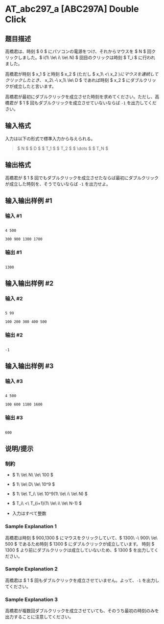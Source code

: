 # AT_abc297_a [ABC297A] Double Click

## 题目描述

[problemUrl]: https://atcoder.jp/contests/abc297/tasks/abc297_a

高橋君は、時刻 $ 0 $ にパソコンの電源をつけ、それからマウスを $ N $ 回クリックしました。$ i(1\ \le\ i\ \le\ N) $ 回目のクリックは時刻 $ T_i $ に行われました。

高橋君が時刻 $ x_1 $ と時刻 $ x_2 $ (ただし $ x_1\ <\ x_2 $)にマウスを連続してクリックしたとき、$ x_2\ -\ x_1\ \le\ D $ であれば時刻 $ x_2 $ にダブルクリックが成立したと言います。

高橋君が最初にダブルクリックを成立させた時刻を求めてください。ただし、高橋君が $ 1 $ 回もダブルクリックを成立させていないならば `-1` を出力してください。

## 输入格式

入力は以下の形式で標準入力から与えられる。

> $ N $ $ D $ $ T_1 $ $ T_2 $ $ \dots $ $ T_N $

## 输出格式

高橋君が $ 1 $ 回でもダブルクリックを成立させたならば最初にダブルクリックが成立した時刻を、そうでないならば `-1` を出力せよ。

## 输入输出样例 #1

### 输入 #1

```
4 500
300 900 1300 1700
```

### 输出 #1

```
1300
```

## 输入输出样例 #2

### 输入 #2

```
5 99
100 200 300 400 500
```

### 输出 #2

```
-1
```

## 输入输出样例 #3

### 输入 #3

```
4 500
100 600 1100 1600
```

### 输出 #3

```
600
```

## 说明/提示

### 制約

- $ 1\ \le\ N\ \le\ 100 $
- $ 1\ \le\ D\ \le\ 10^9 $
- $ 1\ \le\ T_i\ \le\ 10^9(1\ \le\ i\ \le\ N) $
- $ T_i\ <\ T_{i+1}(1\ \le\ i\ \le\ N-1) $
- 入力はすべて整数
 
### Sample Explanation 1

高橋君は時刻 $ 900,1300 $ にマウスをクリックしていて、$ 1300\ -\ 900\ \le\ 500 $ であるため時刻 $ 1300 $ にダブルクリックが成立しています。 時刻 $ 1300 $ より前にダブルクリックは成立していないため、$ 1300 $ を出力してください。

### Sample Explanation 2

高橋君は $ 1 $ 回もダブルクリックを成立させていません。よって、`-1` を出力してください。

### Sample Explanation 3

高橋君が複数回ダブルクリックを成立させていても、そのうち最初の時刻のみを出力することに注意してください。